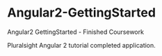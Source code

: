 # Angular2-GettingStarted
Angular2 GettingStarted - Finished Coursework

Pluralsight Angular 2 tutorial completed application.
